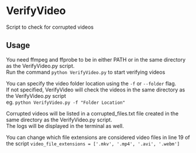 # VerifyVideo
Script to check for corrupted videos

## Usage
You need ffmpeg and ffprobe to be in either PATH or in the same directory as the VerifyVideo.py script.\
Run the command `python VerifyVideo.py` to start verifying videos

You can specify the video folder location using the `-f` or `--folder` flag.\
If not specified, VerifyVideo will check the videos in the same directory as the VerifyVideo.py script\
eg. `python VerifyVideo.py -f "Folder Location"`

Corrupted videos will be listed in a corrupted_files.txt file created in the same directory as the VerifyVideo.py script.\
The logs will be displayed in the terminal as well.

You can change which file extensions are considered video files in line 19 of the script
`video_file_extensions = ['.mkv', '.mp4', '.avi', '.webm']`
